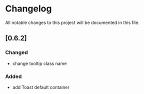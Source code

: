 # Changelog
All notable changes to this project will be documented in this file.

## [0.6.2]
### Changed
- change tooltip class name
### Added
- add Toast default container
